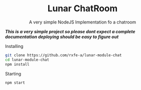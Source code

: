 <center><h1>Lunar ChatRoom</h1>
</center>
<center><p>A very simple NodeJS Implementation fo a chatroom</p></center>

<b><i>This is a very simple project so please dont expect a complete documentation deploying should be easy to figure out</i></b>


<p>Installing</p>

```bash
git clone https://github.com/rxfe-a/lunar-module-chat
cd lunar-module-chat
npm install
````

<p>Starting</p>

```bash
npm start
````